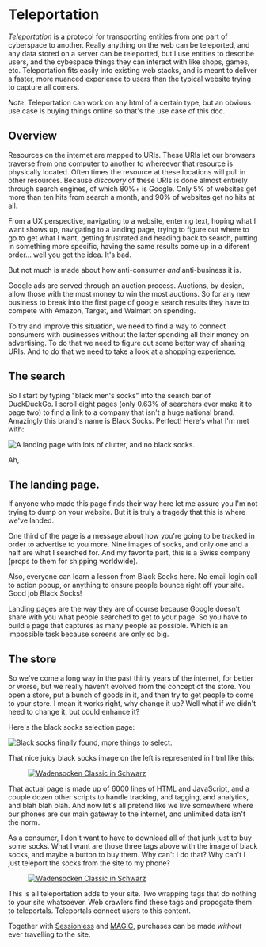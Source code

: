 # Teleportation

*Teleportation* is a protocol for transporting entities from one part of cyberspace to another. 
Really anything on the web can be teleported, and any data stored on a server can be teleported, but I use entities to describe users, and the cybespace things they can interact with like shops, games, etc.
Teleportation fits easily into existing web stacks, and is meant to deliver a faster, more nuanced experience to users than the typical website trying to capture all comers.

*Note*: Teleportation can work on any html of a certain type, but an obvious use case is buying things online so that's the use case of this doc. 

## Overview

Resources on the internet are mapped to URIs. 
These URIs let our browsers traverse from one computer to another to whereever that resource is physically located.
Often times the resource at these locations will pull in other resources.
Because *discovery* of these URIs is done almost entirely through search engines, of which 80%+ is Google.
Only 5% of websites get more than ten hits from search a month, and 90% of websites get no hits at all.

From a UX perspective, navigating to a website, entering text, hoping what I want shows up, navigating to a landing page, trying to figure out where to go to get what I want, getting frustrated and heading back to search, putting in something more specific, having the same results come up in a diferent order... well you get the idea.
It's bad.

But not much is made about how anti-consumer *and* anti-business it is. 

Google ads are served through an auction process.
Auctions, by design, allow those with the most money to win the most auctions.
So for any new business to break into the first page of google search results they have to compete with Amazon, Target, and Walmart on spending.

To try and improve this situation, we need to find a way to connect consumers with businesses without the latter spending all their money on advertising.
To do that we need to figure out some better way of sharing URIs. 
And to do that we need to take a look at a shopping experience.

## The search

So I start by typing "black men's socks" into the search bar of DuckDuckGo.
I scroll eight pages (only 0.63% of searchers ever make it to page two) to find a link to a company that isn't a huge national brand. 
Amazingly this brand's name is Black Socks. 
Perfect!
Here's what I'm met with:

![A landing page with lots of clutter, and no black socks.](https://github.com/zach-planet-nine/teleportation/blob/main/black-socks-landing-page.png?raw=true)

Ah, 

## The landing page. 

If anyone who made this page finds their way here let me assure you I'm not trying to dump on your website.
But it is truly a tragedy that this is where we've landed.

One third of the page is a message about how you're going to be tracked in order to advertise to you more.
Nine images of socks, and only one and a half are what I searched for.
And my favorite part, this is a Swiss company (props to them for shipping worldwide). 

Also, everyone can learn a lesson from Black Socks here.
No email login call to action popup, or anything to ensure people bounce right off your site.
Good job Black Socks!

Landing pages are the way they are of course because Google doesn't share with you what people searched to get to your page.
So you have to build a page that captures as many people as possible.
Which is an impossible task because screens are only so big.

## The store

So we've come a long way in the past thirty years of the internet, for better or worse, but we really haven't evolved from the concept of the store.
You open a store, put a bunch of goods in it, and then try to get people to come to your store.
I mean it works right, why change it up?
Well what if we didn't need to change it, but could enhance it?

Here's the black socks selection page:

![Black socks finally found, more things to select.](https://github.com/zach-planet-nine/teleportation/blob/main/black-socks-selection.png?raw=true)

That nice juicy black socks image on the left is represented in html like this:

<div class="product-image-figure-wrapper">
  <figure data-height="1034" data-width="776" class="field field-name-field-product-image field-type-image field-label-hidden">
    <a href="/files/Wadensocken_schwarz.png">
      <img itemprop="image" src="/files/styles/blk_product_large/public/Wadensocken_schwarz.png?itok=KbRvDrxG" alt="Wadensocken Classic in Schwarz">
    </a> 
  </figure>
</div>

That actual page is made up of 6000 lines of HTML and JavaScript, and a couple dozen other scripts to handle tracking, and tagging, and analytics, and blah blah blah.
And now let's all pretend like we live somewhere where our phones are our main gateway to the internet, and unlimited data isn't the norm.

As a consumer, I don't want to have to download all of that junk just to buy some socks. 
What I want are those three tags above with the image of black socks, and maybe a button to buy them.
Why can't I do that?
Why can't I just teleport the socks from the site to my phone?

<teleport id="tlpt:uuid" categories="men black socks">
  <div class="product-image-figure-wrapper">
    <figure data-height="1034" data-width="776" class="field field-name-field-product-image field-type-image field-label-hidden">
      <a href="/files/Wadensocken_schwarz.png">
	<img itemprop="image" src="/files/styles/blk_product_large/public/Wadensocken_schwarz.png?itok=KbRvDrxG" alt="Wadensocken Classic in Schwarz">
      </a> 
    </figure>
  </div>
</teleport>

This is all teleportation adds to your site. 
Two wrapping tags that do nothing to your site whatsoever.
Web crawlers find these tags and propogate them to teleportals. 
Teleportals connect users to this content.

Together with [Sessionless](https://github.com/planet-nine-app/sessionless) and [MAGIC](https://github.com/planet-nine-app/MAGIC), purchases can be made *without* ever travelling to the site. 
